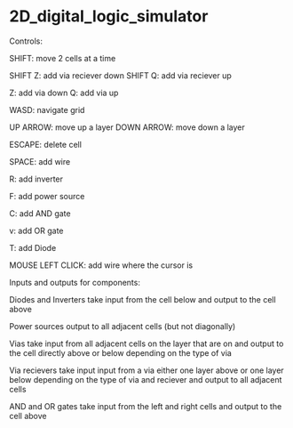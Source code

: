 # 2D_digital_logic_simulator

Controls:

SHIFT: move 2 cells at a time

SHIFT Z: add via reciever down
SHIFT Q: add via reciever up

Z: add via down
Q: add via up

WASD: navigate grid

UP ARROW: move up a layer
DOWN ARROW: move down a layer

ESCAPE: delete cell

SPACE: add wire

R: add inverter

F: add power source

C: add AND gate

v: add OR gate

T: add Diode

MOUSE LEFT CLICK: add wire where the cursor is

Inputs and outputs for components:

Diodes and Inverters take input from the cell below and output to the cell above

Power sources output to all adjacent cells (but not diagonally)

Vias take input from all adjacent cells on the layer that are on and output to the cell directly above or below depending on the type of via

Via recievers take input input from a via either one layer above or one layer below depending on the type of via and reciever and output to all adjacent cells

AND and OR gates take input from the left and right cells and output to the cell above